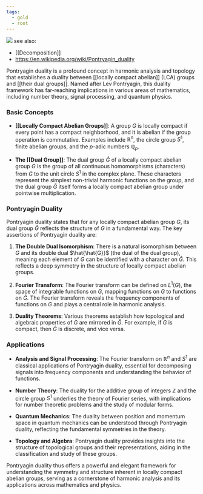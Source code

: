```yaml
---
tags:
  - gold
  - root
---
```

![](https://upload.wikimedia.org/wikipedia/commons/thumb/4/4b/2-adic_integers_with_dual_colorings.svg/600px-2-adic_integers_with_dual_colorings.svg.png)
see also:
- [[Decomposition]]
- https://en.wikipedia.org/wiki/Pontryagin_duality

Pontryagin duality is a profound concept in harmonic analysis and topology that establishes a duality between [[locally compact abelian]] (LCA) groups and [[their dual groups]]. Named after Lev Pontryagin, this duality framework has far-reaching implications in various areas of mathematics, including number theory, signal processing, and quantum physics.

### Basic Concepts

- **[[Locally Compact Abelian Groups]]**: A group $G$ is locally compact if every point has a compact neighborhood, and it is abelian if the group operation is commutative. Examples include $\mathbb{R}^n$, the circle group $S^1$, finite abelian groups, and the $p$-adic numbers $\mathbb{Q}_p$.

- **The [[Dual Group]]**: The dual group $\hat{G}$ of a locally compact abelian group $G$ is the group of all continuous homomorphisms (characters) from $G$ to the unit circle $S^1$ in the complex plane. These characters represent the simplest non-trivial harmonic functions on the group, and the dual group $\hat{G}$ itself forms a locally compact abelian group under pointwise multiplication.

### Pontryagin Duality

Pontryagin duality states that for any locally compact abelian group $G$, its dual group $\hat{G}$ reflects the structure of $G$ in a fundamental way. The key assertions of Pontryagin duality are:

1. **The Double Dual Isomorphism**: There is a natural isomorphism between $G$ and its double dual $\hat{\hat{G}}$ (the dual of the dual group), meaning each element of $G$ can be identified with a character on $\hat{G}$. This reflects a deep symmetry in the structure of locally compact abelian groups.

2. **Fourier Transform**: The Fourier transform can be defined on $L^1(G)$, the space of integrable functions on $G$, mapping functions on $G$ to functions on $\hat{G}$. The Fourier transform reveals the frequency components of functions on $G$ and plays a central role in harmonic analysis.

3. **Duality Theorems**: Various theorems establish how topological and algebraic properties of $G$ are mirrored in $\hat{G}$. For example, if $G$ is compact, then $\hat{G}$ is discrete, and vice versa.

### Applications

- **Analysis and Signal Processing**: The Fourier transform on $\mathbb{R}^n$ and $S^1$ are classical applications of Pontryagin duality, essential for decomposing signals into frequency components and understanding the behavior of functions.

- **Number Theory**: The duality for the additive group of integers $\mathbb{Z}$ and the circle group $S^1$ underlies the theory of Fourier series, with implications for number theoretic problems and the study of modular forms.

- **Quantum Mechanics**: The duality between position and momentum space in quantum mechanics can be understood through Pontryagin duality, reflecting the fundamental symmetries in the theory.

- **Topology and Algebra**: Pontryagin duality provides insights into the structure of topological groups and their representations, aiding in the classification and study of these groups.

Pontryagin duality thus offers a powerful and elegant framework for understanding the symmetry and structure inherent in locally compact abelian groups, serving as a cornerstone of harmonic analysis and its applications across mathematics and physics.